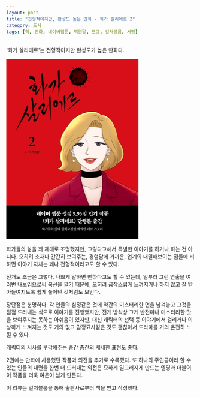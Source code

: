 ```yaml
---
layout: post
title: "전형적이지만, 완성도 높은 만화 - 화가 살리에르 2"
category: 도서
tags: [책, 만화, 네이버웹툰, 백원달, 므큐, 컬처블룸, 서평]
---
```


'화가 살리에르'는
전형적이지만 완성도가 높은 만화다.

![표지](/images/comic/painter-salieri-2-comic-cook.jpg)

화가들의 삶을 꽤 제대로 조명했지만,
그렇다고해서 특별한 이야기를 하거나 하는 건 아니다.
오히려 소재나 간간히 보여주는, 경험담에 가까운, 업계의 내밀해보이는 점들에 비하면
이야기 자체는 꽤나 전형적이라고도 할 수 있다.

전개도 조금은 그렇다.
나쁘게 말하면 뻔하다고도 할 수 있는데,
일부러 그런 연출을 여러번 내보임으로써 복선을 깔기 때문에,
오히려 급작스럽게 느껴지거나 하지 않고 잘 받아들여지도록 쉽게 풀어낸 것처럼도 보인다.

장단점은 분명하다.
각 인물의 심정같은 것에 약간의 미스터리한 면을 남겨놓고
그것을 점점 드러내는 식으로 이야기를 진행했지만,
전개 방식상 그게 반전미나 미스터리한 맛을 보여주지는 못하는 아쉬움이 있지만,
대신 캐릭터의 선택 등 이야기에서 걸리거나 이상하게 느껴지는 것도 거의 없고
감정묘사같은 것도 괜찮아서 드라마를 거의 온전히 느낄 수 있다.

캐릭터의 서사를 부각해주는 중간 중간의 세세한 표현도 좋다.

2권에는 만화에 사용했던 작품과 외전을 추가로 수록했다.
또 하나의 주인공이라 할 수 있는 인물의 내면을 한번 더 드러내는 외전은
묘하게 일그러지게 만드는 엔딩과 더불어
이 작품을 더욱 여운이 남게 만든다.



<div class="im im-info">
이 리뷰는 컬처블룸을 통해 출판사로부터 책을 받고 작성했다.
</div>
